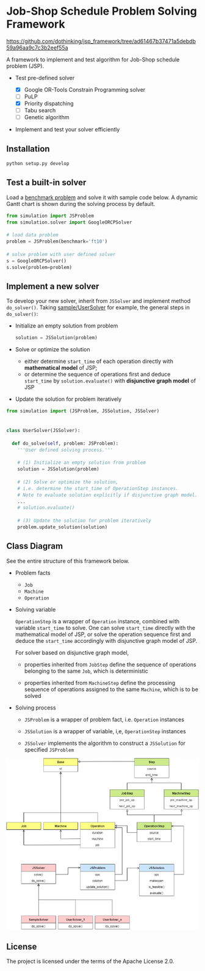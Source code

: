 # Job-Shop Schedule Problem Solving Framework
https://github.com/dothinking/jsp_framework/tree/ad61467b37471a5debdb59a96aa9c7c3b2eef55a

A framework to implement and test algorithm for Job-Shop schedule problem (JSP).

- Test pre-defined solver

    - [x] Google OR-Tools Constrain Programming solver
    - [ ] PuLP
    - [x] Priority dispatching
    - [ ] Tabu search
    - [ ] Genetic algorithm 

- Implement and test your solver efficiently


## Installation

```bash
python setup.py develop
```


## Test a built-in solver

Load a [benchmark problem]("jsp_fwk/benchmark/instances.json) and solve it with sample code below. A dynamic Gantt chart is shown during the solving process by default.

```python
from simulation import JSProblem
from simulation.solver import GoogleORCPSolver

# load data problem
problem = JSProblem(benchmark='ft10')

# solve problem with user defined solver
s = GoogleORCPSolver()
s.solve(problem=problem)
```

## Implement a new solver

To develop your new solver, inherit from `JSSolver` and implement method `do_solver()`. Taking [sample/UserSolver](sample/UserSolver.py) for example, the general steps in `do_solver()`:

- Initialize an empty solution from problem

    ```python
    solution = JSSolution(problem)
    ```

- Solve or optimize the solution

    - either determine `start_time` of each operation directly with **mathematical model** of JSP; 
    - or determine the sequence of operations first and deduce `start_time` by `solution.evaluate()` with **disjunctive graph model** of JSP

- Update the solution for problem iteratively

```python
from simulation import (JSProblem, JSSolution, JSSolver)


class UserSolver(JSSolver):

  def do_solve(self, problem: JSProblem):
    '''User defined solving process.'''

    # (1) Initialize an empty solution from problem
    solution = JSSolution(problem)

    # (2) Solve or optimize the solution, 
    # i.e. determine the start_time of OperationStep instances.
    # Note to evaluate solution explicitly if disjunctive graph model.
    ...
    # solution.evaluate() 

    # (3) Update the solution for problem iteratively
    problem.update_solution(solution)
```


## Class Diagram

See the entire structure of this framework below.

- Problem facts

    - `Job`
    - `Machine`
    - `Operation`

- Solving variable

    `OperationStep` is a wrapper of `Operation` instance, combined with variable `start_time` to solve. One can solve `start_time` directly with the mathematical model of JSP, or solve the operation sequence first and deduce the `start_time` accordingly with disjunctive graph model of JSP.

    For solver based on disjunctive graph model,

    - properties inherited from `JobStep` define the sequence of operations belonging to the same `Job`, which is deterministic

    - properties inherited from `MachineStep` define the processing sequence of operations assigned to the same `Machine`, which is to be solved

- Solving process

    - `JSProblem` is a wrapper of problem fact, i.e. `Operation` instances

    - `JSSolution` is a wrapper of variable, i,e, `OperationStep` instances

    - `JSSolver` implements the algorithm to construct a `JSSolution` for specified `JSProblem`


![class-diagram](class.drawio.png)



## License

The project is licensed under the terms of the Apache License 2.0.